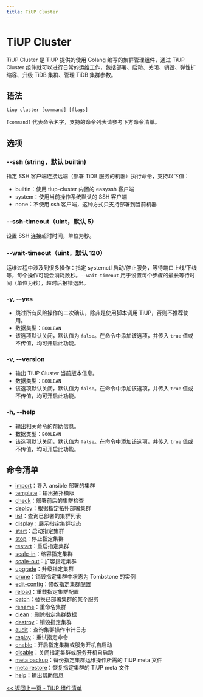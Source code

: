 ```yaml
---
title: TiUP Cluster
---
```


# TiUP Cluster

TiUP Cluster 是 TiUP 提供的使用 Golang 编写的集群管理组件，通过 TiUP Cluster 组件就可以进行日常的运维工作，包括部署、启动、关闭、销毁、弹性扩缩容、升级 TiDB 集群、管理 TiDB 集群参数。

## 语法

```shell
tiup cluster [command] [flags]
```

`[command]` 代表命令名字，支持的命令列表请参考下方命令清单。

## 选项

### --ssh (string，默认 builtin)

指定 SSH 客户端连接远端（部署 TiDB 服务的机器）执行命令，支持以下值：

- builtin：使用 tiup-cluster 内置的 easyssh 客户端
- system：使用当前操作系统默认的 SSH 客户端
- none：不使用 ssh 客户端，这种方式只支持部署到当前机器

### --ssh-timeout（uint，默认 5）

设置 SSH 连接超时时间，单位为秒。

### --wait-timeout（uint，默认 120）

运维过程中涉及到很多操作：指定 systemctl 启动/停止服务，等待端口上线/下线等，每个操作可能会消耗数秒。`--wait-timeout` 用于设置每个步骤的最长等待时间（单位为秒），超时后报错退出。

### -y, --yes 

- 跳过所有风险操作的二次确认，除非是使用脚本调用 TiUP，否则不推荐使用。
- 数据类型：`BOOLEAN`
- 该选项默认关闭，默认值为 `false`。在命令中添加该选项，并传入 `true` 值或不传值，均可开启此功能。

### -v, --version

- 输出 TiUP Cluster 当前版本信息。
- 数据类型：`BOOLEAN`
- 该选项默认关闭，默认值为 `false`。在命令中添加该选项，并传入 `true` 值或不传值，均可开启此功能。

### -h, --help

- 输出相关命令的帮助信息。
- 数据类型：`BOOLEAN`
- 该选项默认关闭，默认值为 `false`。在命令中添加该选项，并传入 `true` 值或不传值，均可开启此功能。

## 命令清单

- [import](/tiup/tiup-component-cluster-import.md)：导入 ansible 部署的集群
- [template](/tiup/tiup-component-cluster-template.md)：输出拓扑模版
- [check](/tiup/tiup-component-cluster-check.md)：部署前后的集群检查
- [deploy](/tiup/tiup-component-cluster-deploy.md)：根据指定拓扑部署集群
- [list](/tiup/tiup-component-cluster-list.md)：查询已部署的集群列表
- [display](/tiup/tiup-component-cluster-display.md)：展示指定集群状态
- [start](/tiup/tiup-component-cluster-start.md)：启动指定集群
- [stop](/tiup/tiup-component-cluster-stop.md)：停止指定集群
- [restart](/tiup/tiup-component-cluster-restart.md)：重启指定集群
- [scale-in](/tiup/tiup-component-cluster-scale-in.md)：缩容指定集群
- [scale-out](/tiup/tiup-component-cluster-scale-out.md)：扩容指定集群
- [upgrade](/tiup/tiup-component-cluster-upgrade.md)：升级指定集群
- [prune](/tiup/tiup-component-cluster-prune.md)：销毁指定集群中状态为 Tombstone 的实例
- [edit-config](/tiup/tiup-component-cluster-edit-config.md)：修改指定集群配置
- [reload](/tiup/tiup-component-cluster-reload.md)：重载指定集群配置
- [patch](/tiup/tiup-component-cluster-patch.md)：替换已部署集群的某个服务
- [rename](/tiup/tiup-component-cluster-rename.md)：重命名集群
- [clean](/tiup/tiup-component-cluster-clean.md)：删除指定集群数据
- [destroy](/tiup/tiup-component-cluster-destroy.md)：销毁指定集群
- [audit](/tiup/tiup-component-cluster-audit.md)：查询集群操作审计日志
- [replay](/tiup/tiup-component-cluster-replay.md)：重试指定命令
- [enable](/tiup/tiup-component-cluster-enable.md)：开启指定集群或服务开机自启动
- [disable](/tiup/tiup-component-cluster-disable.md)：关闭指定集群或服务开机自启动
- [meta backup](/tiup/tiup-component-cluster-meta-backup.md)：备份指定集群运维操作所需的 TiUP meta 文件
- [meta restore](/tiup/tiup-component-cluster-meta-restore.md)：恢复指定集群的 TiUP meta 文件
- [help](/tiup/tiup-component-cluster-help.md)：输出帮助信息

[<< 返回上一页 - TiUP 组件清单](/tiup/tiup-reference.md#组件清单)